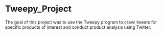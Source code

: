 # Tweepy_Project
The goal of this project was to use the Tweepy program to crawl tweets for specific products of interest and conduct product analysis using Twitter.

